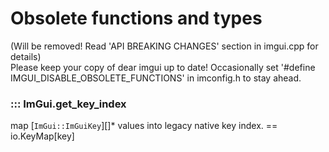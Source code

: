 # Obsolete functions and types  
(Will be removed! Read 'API BREAKING CHANGES' section in imgui.cpp for details)  
Please keep your copy of dear imgui up to date! Occasionally set '#define IMGUI_DISABLE_OBSOLETE_FUNCTIONS' in imconfig.h to stay ahead.  

### ::: ImGui.get_key_index

 map [`ImGui::ImGuiKey`][]* values into legacy native key index. == io.KeyMap[key]  

